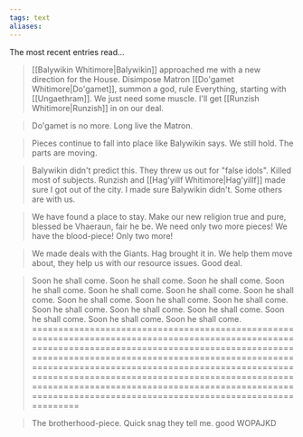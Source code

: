 ```yaml
---
tags: text
aliases:
---
```


The most recent entries read...

> [[Balywikin Whitimore|Balywikin]] approached me with a new direction for the House. Disimpose Matron [[Do'gamet Whitimore|Do'gamet]], summon a god, rule Everything, starting with [[Ungaethram]]. We just need some muscle. I'll get [[Runzish Whitimore|Runzish]] in on our deal.

> Do'gamet is no more. Long live the Matron.

> Pieces continue to fall into place like Balywikin says. We still hold. The parts are moving.

> Balywikin didn't predict this. They threw us out for "false idols". Killed most of subjects. Runzish and [[Hag'yillf Whitimore|Hag'yillf]] made sure I got out of the city. I made sure Balywikin didn't. Some others are with us.

> We have found a place to stay. Make our new religion true and pure, blessed be Vhaeraun, fair he be. We need only two more pieces! We have the blood-piece! Only two more!

> We made deals with the Giants. Hag brought it in. We help them move about, they help us with our resource issues. Good deal.

> Soon he shall come. Soon he shall come. Soon he shall come. Soon he shall come. Soon he shall come. Soon he shall come. Soon he shall come. Soon he shall come. Soon he shall come. Soon he shall come. Soon he shall come. Soon he shall come. Soon he shall come. Soon he shall come. Soon he shall come. Soon he shall come. =========================================================================================================================================================================================================================================================================================================================================================================================================================

> The brotherhood-piece. Quick snag they tell me. good WOPAJKD